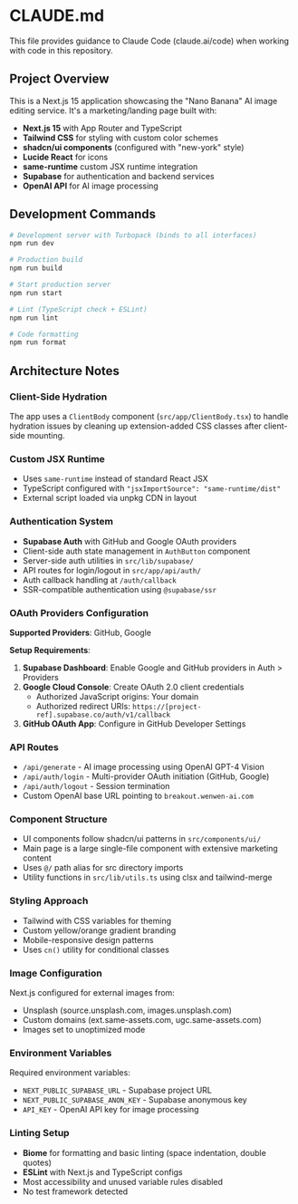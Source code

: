 # CLAUDE.md

This file provides guidance to Claude Code (claude.ai/code) when working with code in this repository.

## Project Overview

This is a Next.js 15 application showcasing the "Nano Banana" AI image editing service. It's a marketing/landing page built with:

- **Next.js 15** with App Router and TypeScript
- **Tailwind CSS** for styling with custom color schemes
- **shadcn/ui components** (configured with "new-york" style)
- **Lucide React** for icons
- **same-runtime** custom JSX runtime integration
- **Supabase** for authentication and backend services
- **OpenAI API** for AI image processing

## Development Commands

```bash
# Development server with Turbopack (binds to all interfaces)
npm run dev

# Production build
npm run build

# Start production server
npm run start

# Lint (TypeScript check + ESLint)
npm run lint

# Code formatting
npm run format
```

## Architecture Notes

### Client-Side Hydration
The app uses a `ClientBody` component (`src/app/ClientBody.tsx`) to handle hydration issues by cleaning up extension-added CSS classes after client-side mounting.

### Custom JSX Runtime
- Uses `same-runtime` instead of standard React JSX
- TypeScript configured with `"jsxImportSource": "same-runtime/dist"`
- External script loaded via unpkg CDN in layout

### Authentication System
- **Supabase Auth** with GitHub and Google OAuth providers
- Client-side auth state management in `AuthButton` component
- Server-side auth utilities in `src/lib/supabase/`
- API routes for login/logout in `src/app/api/auth/`
- Auth callback handling at `/auth/callback`
- SSR-compatible authentication using `@supabase/ssr`

### OAuth Providers Configuration
**Supported Providers**: GitHub, Google

**Setup Requirements**:
1. **Supabase Dashboard**: Enable Google and GitHub providers in Auth > Providers
2. **Google Cloud Console**: Create OAuth 2.0 client credentials
   - Authorized JavaScript origins: Your domain
   - Authorized redirect URIs: `https://[project-ref].supabase.co/auth/v1/callback`
3. **GitHub OAuth App**: Configure in GitHub Developer Settings

### API Routes
- `/api/generate` - AI image processing using OpenAI GPT-4 Vision
- `/api/auth/login` - Multi-provider OAuth initiation (GitHub, Google)
- `/api/auth/logout` - Session termination
- Custom OpenAI base URL pointing to `breakout.wenwen-ai.com`

### Component Structure
- UI components follow shadcn/ui patterns in `src/components/ui/`
- Main page is a large single-file component with extensive marketing content
- Uses `@/` path alias for src directory imports
- Utility functions in `src/lib/utils.ts` using clsx and tailwind-merge

### Styling Approach
- Tailwind with CSS variables for theming
- Custom yellow/orange gradient branding
- Mobile-responsive design patterns
- Uses `cn()` utility for conditional classes

### Image Configuration
Next.js configured for external images from:
- Unsplash (source.unsplash.com, images.unsplash.com)
- Custom domains (ext.same-assets.com, ugc.same-assets.com)
- Images set to unoptimized mode

### Environment Variables
Required environment variables:
- `NEXT_PUBLIC_SUPABASE_URL` - Supabase project URL
- `NEXT_PUBLIC_SUPABASE_ANON_KEY` - Supabase anonymous key
- `API_KEY` - OpenAI API key for image processing

### Linting Setup
- **Biome** for formatting and basic linting (space indentation, double quotes)
- **ESLint** with Next.js and TypeScript configs
- Most accessibility and unused variable rules disabled
- No test framework detected